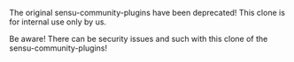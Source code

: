 The original sensu-community-plugins have been deprecated! This clone is for internal use only by us. 

Be aware! There can be security issues and such with this clone of the sensu-community-plugins!
